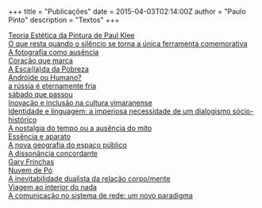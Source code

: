 +++
title = "Publicações"
date = 2015-04-03T02:14:00Z
author = "Paulo Pinto"
description = "Textos"
+++

[Teoria Estética da Pintura de Paul Klee](/textos/Estetica_Paul_Klee.pdf)
<br>
[O que resta quando o silêncio se torna a única ferramenta comemorativa](/textos/untitled_dorissalcedo.pdf)
<br>
[A fotografia como ausência](/textos/fotografia_ausencia.pdf)
<br>
[Coração que marca](/textos/coracao_que_marca.pdf)
<br>
[A Esca(la)da da Pobreza](/textos/A_Esca-la-da_da_Pobreza.pdf)
<br>
[Andróide ou Humano?](/textos/Androide_ou_Humano.pdf)
<br>
[a rússia é eternamente fria](/textos/a_russia_e_eternamente_fria.pdf)
<br>
[sábado que passou](/textos/como_habitualmente_ao_sabado.pdf)
<br>
[Inovação e inclusão na cultura vimaranense](/textos/Inovacao_e_inclusao_na_cultura_vimaranense.pdf)
<br>
[Identidade e linguagem: a imperiosa necessidade de um dialogismo sócio-histórico
](/textos/Identidade_e_linguagem-a_imperiosa_necessidade_de_um_dialogismo_socio-historico.pdf)
<br>
[A nostalgia do tempo ou a ausência do mito](/textos/a_nostalgia_do_tempo_ou_a_ausencia_do_mito.pdf)
<br>
[Essência e aparato](/textos/Essencia_e_aparato.pdf)
<br>
[A nova geografia do espaço público](/textos/nova_geografia_espaco_publico.pdf)
<br>
[A dissonância concordante](/textos/dissonancia_concordante.pdf)
<br>
[Gary Frinchas](/textos/Gary_Frinchas.pdf)
<br>
[Nuvem de Pó](/textos/nuvem_po.pdf)
<br>
[A inevitabilidade dualista da relação corpo/mente](/textos/inevitabilidade_dualista.pdf)
<br>
[Viagem ao interior do nada](/textos/viagem_interior_nada.pdf)
<br>
[A comunicação no sistema de rede: um novo paradigma](/textos/comunicacao_rede.pdf)
<br>